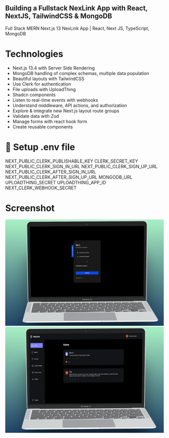 ## Building a Fullstack NexLink App with React, NextJS, TailwindCSS & MongoDB

Full Stack MERN Next.js 13 NexLink App | React, Next JS, TypeScript, MongoDB

# Technologies
- Next.js 13.4 with Server Side Rendering
- MongoDB handling of complex schemas, multiple data population
- Beautiful layouts with TailwindCSS
- Use Clerk for authentication
- File uploads with UploadThing
- Shadcn components
- Listen to real-time events with webhooks
- Understand middleware, API actions, and authorization
- Explore & integrate new Next.js layout route groups
- Validate data with Zod
- Manage forms with react hook form
- Create reusable components
  
# 🔐 Setup .env file
NEXT_PUBLIC_CLERK_PUBLISHABLE_KEY
CLERK_SECRET_KEY
NEXT_PUBLIC_CLERK_SIGN_IN_URL
NEXT_PUBLIC_CLERK_SIGN_UP_URL
NEXT_PUBLIC_CLERK_AFTER_SIGN_IN_URL
NEXT_PUBLIC_CLERK_AFTER_SIGN_UP_URL
MONGODB_URL
UPLOADTHING_SECRET
UPLOADTHING_APP_ID
NEXT_CLERK_WEBHOOK_SECRET

# Screenshot
![alt text](1.png)
![alt text](2.png)
